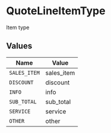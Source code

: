 # QuoteLineItemType

Item type


## Values

| Name         | Value        |
| ------------ | ------------ |
| `SALES_ITEM` | sales_item   |
| `DISCOUNT`   | discount     |
| `INFO`       | info         |
| `SUB_TOTAL`  | sub_total    |
| `SERVICE`    | service      |
| `OTHER`      | other        |